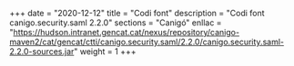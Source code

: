 +++
date        = "2020-12-12"
title       = "Codi font"
description = "Codi font canigo.security.saml 2.2.0"
sections    = "Canigó"
enllac		= "https://hudson.intranet.gencat.cat/nexus/repository/canigo-maven2/cat/gencat/ctti/canigo.security.saml/2.2.0/canigo.security.saml-2.2.0-sources.jar"
weight		= 1
+++
